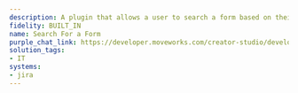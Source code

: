 ```yaml
---
description: A plugin that allows a user to search a form based on their query.
fidelity: BUILT_IN
name: Search For a Form
purple_chat_link: https://developer.moveworks.com/creator-studio/developer-tools/purple-chat/?conversation=%7B%22startTimestamp%22%3A%2211%3A43+AM%22%2C%22messages%22%3A%5B%7B%22role%22%3A%22user%22%2C%22parts%22%3A%5B%7B%22richText%22%3A%22I+need+to+buy+a+new+iPhone.%22%7D%5D%7D%2C%7B%22role%22%3A%22assistant%22%2C%22parts%22%3A%5B%7B%22richText%22%3A%22To+purchase+a+new+iPhone%2C+you+can+fill+out+one+of+the+following+forms.%22%7D%2C%7B%22richText%22%3A%22%3Cb%3EApple+iPhone+13%3C%2Fb%3E%22%7D%2C%7B%22buttons%22%3A%5B%7B%22style%22%3A%22filled%22%2C%22buttonText%22%3A%22Complete+this+request%22%7D%5D%7D%2C%7B%22richText%22%3A%22%3Cb%3EApple+iPhone+13+Pro%3C%2Fb%3E%22%7D%2C%7B%22buttons%22%3A%5B%7B%22style%22%3A%22outlined%22%2C%22buttonText%22%3A%22Complete+this+request%22%7D%5D%7D%2C%7B%22richText%22%3A%22%3Cb%3ECorporate+Mobile+Devices+-+Bulk+Orders%3C%2Fb%3E%22%7D%2C%7B%22buttons%22%3A%5B%7B%22style%22%3A%22outlined%22%2C%22buttonText%22%3A%22Complete+this+request%22%7D%5D%7D%5D%7D%5D%7D
solution_tags:
- IT
systems:
- jira
---
```

